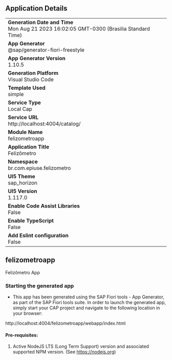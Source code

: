 ## Application Details
|               |
| ------------- |
|**Generation Date and Time**<br>Mon Aug 21 2023 16:02:05 GMT-0300 (Brasilia Standard Time)|
|**App Generator**<br>@sap/generator-fiori-freestyle|
|**App Generator Version**<br>1.10.5|
|**Generation Platform**<br>Visual Studio Code|
|**Template Used**<br>simple|
|**Service Type**<br>Local Cap|
|**Service URL**<br>http://localhost:4004/catalog/
|**Module Name**<br>felizometroapp|
|**Application Title**<br>Felizômetro|
|**Namespace**<br>br.com.epiuse.felizometro|
|**UI5 Theme**<br>sap_horizon|
|**UI5 Version**<br>1.117.0|
|**Enable Code Assist Libraries**<br>False|
|**Enable TypeScript**<br>False|
|**Add Eslint configuration**<br>False|

## felizometroapp

Felizômetro App

### Starting the generated app

-   This app has been generated using the SAP Fiori tools - App Generator, as part of the SAP Fiori tools suite.  In order to launch the generated app, simply start your CAP project and navigate to the following location in your browser:

http://localhost:4004/felizometroapp/webapp/index.html

#### Pre-requisites:

1. Active NodeJS LTS (Long Term Support) version and associated supported NPM version.  (See https://nodejs.org)


